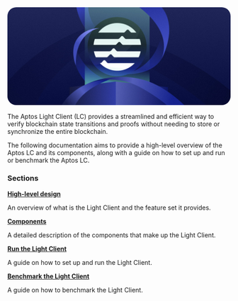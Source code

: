 <img src="images/aptos-blockchain.jpg" style="border-radius: 20px">

The Aptos Light Client (LC) provides a streamlined and efficient way to verify blockchain state transitions and proofs
without
needing to store or synchronize the entire blockchain.

The following documentation aims to provide a high-level overview of the Aptos LC and its components, along with a guide
on how to set up and run or benchmark the Aptos LC.

### Sections

**[High-level design](./design/overview.md)**

An overview of what is the Light Client and the feature set it provides.

**[Components](./components/overview.md)**

A detailed description of the components that make up the Light Client.

**[Run the Light Client](./run/overview.md)**

A guide on how to set up and run the Light Client.

**[Benchmark the Light Client](./benchmark/overview.md)**

A guide on how to benchmark the Light Client.